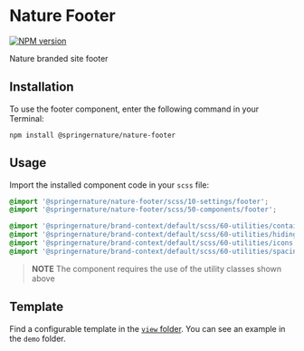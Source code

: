 # Nature Footer

[![NPM version][badge-npm]][info-npm]

Nature branded site footer

## Installation

To use the footer component, enter the following command in your Terminal:

```
npm install @springernature/nature-footer
```

## Usage

Import the installed component code in your `scss` file:

```scss
@import '@springernature/nature-footer/scss/10-settings/footer';
@import '@springernature/nature-footer/scss/50-components/footer';

@import '@springernature/brand-context/default/scss/60-utilities/container.scss';
@import '@springernature/brand-context/default/scss/60-utilities/hiding.scss';
@import '@springernature/brand-context/default/scss/60-utilities/icons.scss';
@import '@springernature/brand-context/default/scss/60-utilities/spacing.scss';
```

> **NOTE** The component requires the use of the utility classes shown above

## Template

Find a configurable template in the [`view` folder](./view/footer.hbs). You can see an example in the `demo` folder.

[info-npm]: https://www.npmjs.com/package/@springernature/nature-footer
[badge-npm]: https://img.shields.io/npm/v/@springernature/nature-footer.svg
